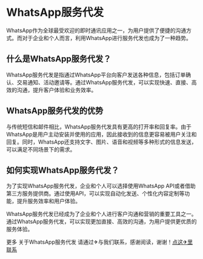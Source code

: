 # WhatsApp服务代发

WhatsApp作为全球最受欢迎的即时通讯应用之一，为用户提供了便捷的沟通方式。而对于企业和个人而言，利用WhatsApp进行服务代发也成为了一种趋势。

## 什么是WhatsApp服务代发？

WhatsApp服务代发是指通过WhatsApp平台向客户发送各种信息，包括订单确认、交易通知、活动邀请等。通过WhatsApp服务代发，可以实现快速、直接、高效的沟通，提升客户体验和业务效率。

## WhatsApp服务代发的优势

与传统短信和邮件相比，WhatsApp服务代发具有更高的打开率和回复率。由于WhatsApp是用户主动安装并使用的应用，因此接收到的信息更容易被用户关注和回复。同时，WhatsApp还支持文字、图片、语音和视频等多种形式的信息发送，可以满足不同场景下的需求。

## 如何实现WhatsApp服务代发？

为了实现WhatsApp服务代发，企业和个人可以选择使用WhatsApp API或者借助第三方服务提供商。通过使用API，可以实现自动化发送、个性化内容定制等功能，提升服务效率和用户体验。

WhatsApp服务代发已经成为了企业和个人进行客户沟通和营销的重要工具之一。通过WhatsApp服务代发，可以实现更加直接、高效的沟通，为用户提供更优质的服务体验。

更多 关于WhatsApp服务代发 请通过✈与我们联系，感谢阅读，谢谢！[点这✈里联系](https://w.k02.cc)